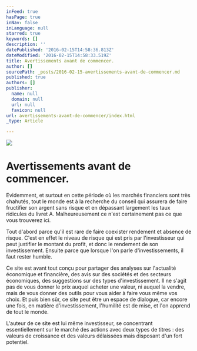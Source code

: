 ```yaml
---
inFeed: true
hasPage: true
inNav: false
inLanguage: null
starred: true
keywords: []
description: ''
datePublished: '2016-02-15T14:58:36.813Z'
dateModified: '2016-02-15T14:58:33.519Z'
title: Avertissements avant de commencer.
author: []
sourcePath: _posts/2016-02-15-avertissements-avant-de-commencer.md
published: true
authors: []
publisher:
  name: null
  domain: null
  url: null
  favicon: null
url: avertissements-avant-de-commencer/index.html
_type: Article

---
```

![](https://the-grid-user-content.s3-us-west-2.amazonaws.com/a77af00d-bcb1-4a3f-8867-86c8a23d69d2.jpg)

# Avertissements avant de commencer.

Evidemment, et surtout en cette période où les marchés financiers sont très chahutés, tout le monde est à la recherche du conseil qui assurera de faire fructifier son argent sans risque et en dépassant largement les taux ridicules du livret A. Malheureusement ce n'est certainement pas ce que vous trouverez ici. 

Tout d'abord parce qu'il est rare de faire coexister rendement et absence de risque. C'est en effet le niveau de risque qui est pris par l'investisseur qui peut justifier le montant du profit, et donc le rendement de son investissement. Ensuite parce que lorsque l'on parle d'investissements, il faut rester humble.

Ce site est avant tout conçu pour partager des analyses sur l'actualité économique et financière, des avis sur des sociétés et des secteurs économiques, des suggestions sur des types d'investissement. Il ne s'agit pas de vous donner le prix auquel acheter une valeur, ni auquel la vendre, mais de vous donner des outils pour vous aider à faire vous même vos choix. Et puis bien sûr, ce site peut être un espace de dialogue, car encore une fois, en matière d'investissement, l'humilité est de mise, et l'on apprend de tout le monde.

L'auteur de ce site est lui même investisseur, se concentrant essentiellement sur le marché des actions avec deux types de titres : des valeurs de croissance et des valeurs délaissées mais disposant d'un fort potentiel.